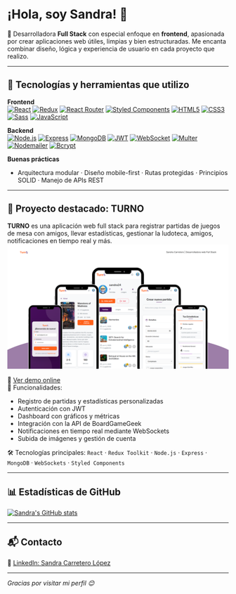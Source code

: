 # ¡Hola, soy Sandra! 👋

🎯 Desarrolladora **Full Stack** con especial enfoque en **frontend**, apasionada por crear aplicaciones web útiles, limpias y bien estructuradas. Me encanta combinar diseño, lógica y experiencia de usuario en cada proyecto que realizo.

---

## 🧠 Tecnologías y herramientas que utilizo

**Frontend**  
[![React](https://img.shields.io/badge/React-20232A?style=for-the-badge&logo=react&logoColor=61DAFB)](https://reactjs.org/) [![Redux](https://img.shields.io/badge/Redux-764ABC?style=for-the-badge&logo=redux&logoColor=white)](https://redux.js.org/) [![React Router](https://img.shields.io/badge/React%20Router-CA4245?style=for-the-badge&logo=react-router&logoColor=white)](https://reactrouter.com/) [![Styled Components](https://img.shields.io/badge/Styled--Components-DB7093?style=for-the-badge&logo=styled-components&logoColor=white)](https://styled-components.com/) [![HTML5](https://img.shields.io/badge/HTML5-E34F26?style=for-the-badge&logo=html5&logoColor=white)](https://developer.mozilla.org/es/docs/Web/HTML) [![CSS3](https://img.shields.io/badge/CSS3-1572B6?style=for-the-badge&logo=css3&logoColor=white)](https://developer.mozilla.org/es/docs/Web/CSS) [![Sass](https://img.shields.io/badge/Sass-CC6699?style=for-the-badge&logo=sass&logoColor=white)](https://sass-lang.com/) [![JavaScript](https://img.shields.io/badge/JavaScript-F7DF1E?style=for-the-badge&logo=javascript&logoColor=black)](https://developer.mozilla.org/es/docs/Web/JavaScript)

**Backend**  
[![Node.js](https://img.shields.io/badge/Node.js-339933?style=for-the-badge&logo=node.js&logoColor=white)](https://nodejs.org/) [![Express](https://img.shields.io/badge/Express-000000?style=for-the-badge&logo=express&logoColor=white)](https://expressjs.com/) [![MongoDB](https://img.shields.io/badge/MongoDB-47A248?style=for-the-badge&logo=mongodb&logoColor=white)](https://www.mongodb.com/) [![JWT](https://img.shields.io/badge/JWT-black?style=for-the-badge&logo=JSON%20web%20tokens)](https://jwt.io/) [![WebSocket](https://img.shields.io/badge/WebSocket-008080?style=for-the-badge&logo=websocket&logoColor=white)](https://developer.mozilla.org/en-US/docs/Web/API/WebSockets_API) [![Multer](https://img.shields.io/badge/Multer-000000?style=for-the-badge&logo=file-upload&logoColor=white)](https://github.com/expressjs/multer) [![Nodemailer](https://img.shields.io/badge/Nodemailer-FF0000?style=for-the-badge&logo=gmail&logoColor=white)](https://nodemailer.com/) [![Bcrypt](https://img.shields.io/badge/Bcrypt-0052CC?style=for-the-badge&logo=git&logoColor=white)](https://github.com/kelektiv/node.bcrypt.js)

**Buenas prácticas**
- Arquitectura modular · Diseño mobile-first · Rutas protegidas · Principios SOLID · Manejo de APIs REST

---

## 🚀 Proyecto destacado: TURNO

**TURNO** es una aplicación web full stack para registrar partidas de juegos de mesa con amigos, llevar estadísticas, gestionar la ludoteca, amigos, notificaciones en tiempo real y más.
![Captura de pantalla de TURNO](https://github.com/SandraCarretero/turno-frontend/blob/main/turno-landing.png)

🔗 [Ver demo online](https://turno-frontend.vercel.app/)  
📌 Funcionalidades:
- Registro de partidas y estadísticas personalizadas
- Autenticación con JWT
- Dashboard con gráficos y métricas
- Integración con la API de BoardGameGeek
- Notificaciones en tiempo real mediante WebSockets
- Subida de imágenes y gestión de cuenta

🛠️ Tecnologías principales:
`React` · `Redux Toolkit` · `Node.js` · `Express` · `MongoDB` · `WebSockets` · `Styled Components`

---

## 📊 Estadísticas de GitHub

[![Sandra's GitHub stats](https://github-readme-stats.vercel.app/api?username=SandraCarretero&show_icons=true&theme=tokyonight)](https://github.com/anuraghazra/github-readme-stats)

---

## 📬 Contacto

🔗 [LinkedIn: Sandra Carretero López](https://www.linkedin.com/in/sandra-carretero-lopez/)

---

_Gracias por visitar mi perfil 😊_
